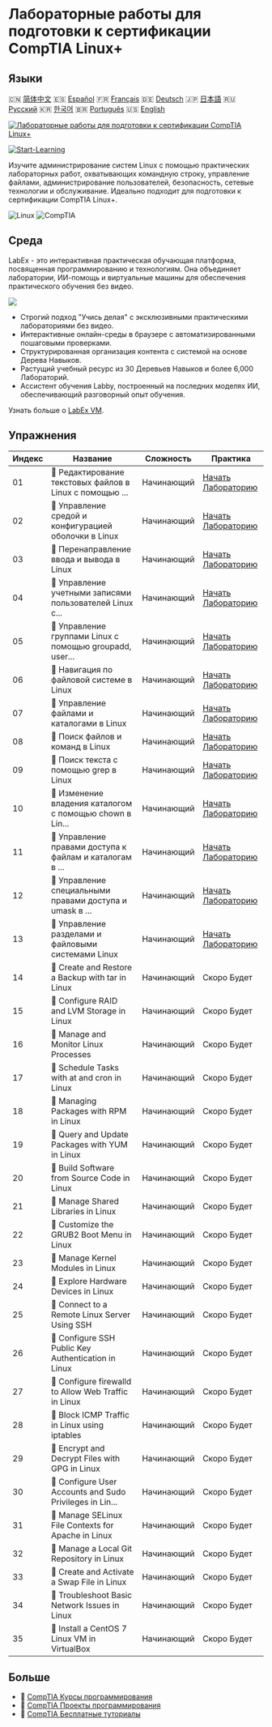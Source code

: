 # Лабораторные работы для подготовки к сертификации CompTIA Linux+

## Языки

🇨🇳 [简体中文](README_zh.md) 🇪🇸 [Español](README_es.md) 🇫🇷 [Français](README_fr.md) 🇩🇪 [Deutsch](README_de.md) 🇯🇵 [日本語](README_ja.md) 🇷🇺 [Русский](README_ru.md) 🇰🇷 [한국어](README_ko.md) 🇧🇷 [Português](README_pt.md) 🇺🇸 [English](README.md) 

[![Лабораторные работы для подготовки к сертификации CompTIA Linux+](https://cover-creator.labex.io/comptia-linux-plus-training-labs.png?lang=ru)](https://labex.io/ru/courses/comptia-linux-plus-training-labs)

[![Start-Learning](https://img.shields.io/badge/Start-Learning-whitesmoke?style=for-the-badge)](https://labex.io/ru/courses/comptia-linux-plus-training-labs)

Изучите администрирование систем Linux с помощью практических лабораторных работ, охватывающих командную строку, управление файлами, администрирование пользователей, безопасность, сетевые технологии и обслуживание. Идеально подходит для подготовки к сертификации CompTIA Linux+.

![Linux](https://img.shields.io/badge/Linux-whitesmoke?style=for-the-badge&logo=linux)
![CompTIA](https://img.shields.io/badge/CompTIA-whitesmoke?style=for-the-badge&logo=comptia)


## Среда

LabEx - это интерактивная практическая обучающая платформа, посвященная программированию и технологиям. Она объединяет лаборатории, ИИ-помощь и виртуальные машины для обеспечения практического обучения без видео.

![](https://tutorial-screenshot.getvm.io/images/vm-1725247253.png)

- Строгий подход "Учись делая" с эксклюзивными практическими лабораториями без видео.
- Интерактивные онлайн-среды в браузере с автоматизированными пошаговыми проверками.
- Структурированная организация контента с системой на основе Дерева Навыков.
- Растущий учебный ресурс из 30 Деревьев Навыков и более 6,000 Лабораторий.
- Ассистент обучения Labby, построенный на последних моделях ИИ, обеспечивающий разговорный опыт обучения.

Узнать больше о [LabEx VM](https://support.labex.io/using-labex/virtual-machine).

## Упражнения

|   Индекс | Название                                                 | Сложность   | Практика                                                                                                                                                |
|----------|----------------------------------------------------------|-------------|---------------------------------------------------------------------------------------------------------------------------------------------------------|
|       01 | 📖 Редактирование текстовых файлов в Linux с помощью ... | Начинающий  | <a target='_blank' href='https://labex.io/ru/tutorials/linux-edit-text-files-in-linux-with-vim-and-nano-591076'>Начать Лабораторию</a>                  |
|       02 | 📖 Управление средой и конфигурацией оболочки в Linux    | Начинающий  | <a target='_blank' href='https://labex.io/ru/tutorials/linux-manage-shell-environment-and-configuration-in-linux-590838'>Начать Лабораторию</a>         |
|       03 | 📖 Перенаправление ввода и вывода в Linux                | Начинающий  | <a target='_blank' href='https://labex.io/ru/tutorials/linux-redirecting-input-and-output-in-linux-590840'>Начать Лабораторию</a>                       |
|       04 | 📖 Управление учетными записями пользователей Linux с... | Начинающий  | <a target='_blank' href='https://labex.io/ru/tutorials/linux-manage-linux-user-accounts-with-useradd-usermod-and-userdel-590837'>Начать Лабораторию</a> |
|       05 | 📖 Управление группами Linux с помощью groupadd, user... | Начинающий  | <a target='_blank' href='https://labex.io/ru/tutorials/linux-manage-linux-groups-with-groupadd-usermod-and-groupdel-590836'>Начать Лабораторию</a>      |
|       06 | 📖 Навигация по файловой системе в Linux                 | Начинающий  | <a target='_blank' href='https://labex.io/ru/tutorials/linux-navigate-the-filesystem-in-linux-590971'>Начать Лабораторию</a>                            |
|       07 | 📖 Управление файлами и каталогами в Linux               | Начинающий  | <a target='_blank' href='https://labex.io/ru/tutorials/linux-manage-files-and-directories-in-linux-590835'>Начать Лабораторию</a>                       |
|       08 | 📖 Поиск файлов и команд в Linux                         | Начинающий  | <a target='_blank' href='https://labex.io/ru/tutorials/linux-find-files-and-commands-in-linux-590834'>Начать Лабораторию</a>                            |
|       09 | 📖 Поиск текста с помощью grep в Linux                   | Начинающий  | <a target='_blank' href='https://labex.io/ru/tutorials/linux-search-text-with-grep-in-linux-590841'>Начать Лабораторию</a>                              |
|       10 | 📖 Изменение владения каталогом с помощью chown в Lin... | Начинающий  | <a target='_blank' href='https://labex.io/ru/tutorials/linux-modify-directory-ownership-with-chown-in-linux-590847'>Начать Лабораторию</a>              |
|       11 | 📖 Управление правами доступа к файлам и каталогам в ... | Начинающий  | <a target='_blank' href='https://labex.io/ru/tutorials/linux-manage-file-and-directory-permissions-in-linux-590844'>Начать Лабораторию</a>              |
|       12 | 📖 Управление специальными правами доступа и umask в ... | Начинающий  | <a target='_blank' href='https://labex.io/ru/tutorials/linux-manage-special-permissions-and-umask-in-linux-590846'>Начать Лабораторию</a>               |
|       13 | 📖 Управление разделами и файловыми системами Linux      | Начинающий  | <a target='_blank' href='https://labex.io/ru/tutorials/linux-manage-linux-partitions-and-filesystems-590845'>Начать Лабораторию</a>                     |
|       14 | 📖 Create and Restore a Backup with tar in Linux         | Начинающий  | Скоро Будет                                                                                                                                             |
|       15 | 📖 Configure RAID and LVM Storage in Linux               | Начинающий  | Скоро Будет                                                                                                                                             |
|       16 | 📖 Manage and Monitor Linux Processes                    | Начинающий  | Скоро Будет                                                                                                                                             |
|       17 | 📖 Schedule Tasks with at and cron in Linux              | Начинающий  | Скоро Будет                                                                                                                                             |
|       18 | 📖 Managing Packages with RPM in Linux                   | Начинающий  | Скоро Будет                                                                                                                                             |
|       19 | 📖 Query and Update Packages with YUM in Linux           | Начинающий  | Скоро Будет                                                                                                                                             |
|       20 | 📖 Build Software from Source Code in Linux              | Начинающий  | Скоро Будет                                                                                                                                             |
|       21 | 📖 Manage Shared Libraries in Linux                      | Начинающий  | Скоро Будет                                                                                                                                             |
|       22 | 📖 Customize the GRUB2 Boot Menu in Linux                | Начинающий  | Скоро Будет                                                                                                                                             |
|       23 | 📖 Manage Kernel Modules in Linux                        | Начинающий  | Скоро Будет                                                                                                                                             |
|       24 | 📖 Explore Hardware Devices in Linux                     | Начинающий  | Скоро Будет                                                                                                                                             |
|       25 | 📖 Connect to a Remote Linux Server Using SSH            | Начинающий  | Скоро Будет                                                                                                                                             |
|       26 | 📖 Configure SSH Public Key Authentication in Linux      | Начинающий  | Скоро Будет                                                                                                                                             |
|       27 | 📖 Configure firewalld to Allow Web Traffic in Linux     | Начинающий  | Скоро Будет                                                                                                                                             |
|       28 | 📖 Block ICMP Traffic in Linux using iptables            | Начинающий  | Скоро Будет                                                                                                                                             |
|       29 | 📖 Encrypt and Decrypt Files with GPG in Linux           | Начинающий  | Скоро Будет                                                                                                                                             |
|       30 | 📖 Configure User Accounts and Sudo Privileges in Lin... | Начинающий  | Скоро Будет                                                                                                                                             |
|       31 | 📖 Manage SELinux File Contexts for Apache in Linux      | Начинающий  | Скоро Будет                                                                                                                                             |
|       32 | 📖 Manage a Local Git Repository in Linux                | Начинающий  | Скоро Будет                                                                                                                                             |
|       33 | 📖 Create and Activate a Swap File in Linux              | Начинающий  | Скоро Будет                                                                                                                                             |
|       34 | 📖 Troubleshoot Basic Network Issues in Linux            | Начинающий  | Скоро Будет                                                                                                                                             |
|       35 | 📖 Install a CentOS 7 Linux VM in VirtualBox             | Начинающий  | Скоро Будет                                                                                                                                             |

## Больше

- 🔗 [CompTIA Курсы программирования](https://github.com/labex-labs/awesome-programming-courses)
- 🔗 [CompTIA Проекты программирования](https://github.com/labex-labs/awesome-programming-projects)
- 🔗 [CompTIA Бесплатные туториалы](https://github.com/labex-labs/comptia-free-tutorials)

